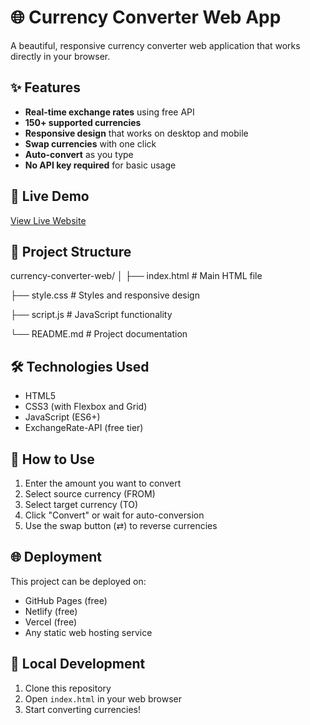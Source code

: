 # 🌐 Currency Converter Web App

A beautiful, responsive currency converter web application that works directly in your browser.

## ✨ Features

- **Real-time exchange rates** using free API
- **150+ supported currencies**
- **Responsive design** that works on desktop and mobile
- **Swap currencies** with one click
- **Auto-convert** as you type
- **No API key required** for basic usage

## 🚀 Live Demo

[View Live Website](https://your-username.github.io/currency-converter-web)

## 📁 Project Structure

currency-converter-web/
│
├── index.html # Main HTML file

├── style.css # Styles and responsive design

├── script.js # JavaScript functionality

└── README.md # Project documentation


## 🛠️ Technologies Used

- HTML5
- CSS3 (with Flexbox and Grid)
- JavaScript (ES6+)
- ExchangeRate-API (free tier)

## 📱 How to Use

1. Enter the amount you want to convert
2. Select source currency (FROM)
3. Select target currency (TO)
4. Click "Convert" or wait for auto-conversion
5. Use the swap button (⇄) to reverse currencies

## 🌐 Deployment

This project can be deployed on:
- GitHub Pages (free)
- Netlify (free)
- Vercel (free)
- Any static web hosting service

## 🔧 Local Development

1. Clone this repository
2. Open `index.html` in your web browser
3. Start converting currencies!